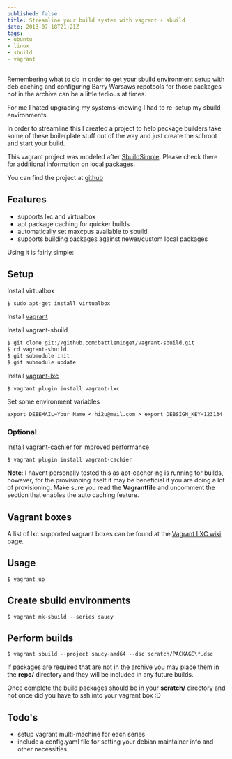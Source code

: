 ```yaml
---
published: false
title: Streamline your build system with vagrant + sbuild
date: 2013-07-18T21:21Z
tags:
- ubuntu
- linux
- sbuild
- vagrant
---
```

Remembering what to do in order to get your sbuild environment setup
with deb caching and configuring Barry Warsaws repotools for those
packages not in the archive can be a little tedious at times.

For me I hated upgrading my systems knowing I had to re-setup my
sbuild environments.

In order to streamline this I created a project to help package
builders take some of these boilerplate stuff out of the way and just
create the schroot and start your build.

This vagrant project was modeled after
[SbuildSimple](https://wiki.ubuntu.com/SimpleSbuild). Please check
there for additional information on local packages.

You can find the project at
[github](https://github.com/battlemidget/vagrant-sbuild)

## Features

*   supports lxc and virtualbox
*   apt package caching for quicker builds
*   automatically set maxcpus available to sbuild
*   supports building packages against newer/custom local packages

Using it is fairly simple:

## Setup

Install virtualbox

`$ sudo apt-get install virtualbox`

Install [vagrant](http://downloads.vagrantup.com/)

Install vagrant-sbuild

```bash
$ git clone git://github.com:battlemidget/vagrant-sbuild.git
$ cd vagrant-sbuild
$ git submodule init
$ git submodule update
```

Install [vagrant-lxc](https://github.com/fgrehm/vagrant-lxc)

`$ vagrant plugin install vagrant-lxc`

Set some environment variables

`export DEBEMAIL=Your Name < hi2u@mail.com > export DEBSIGN_KEY=123134`

### Optional

Install [vagrant-cachier](https://github.com/fgrehm/vagrant-cachier) for improved performance

`$ vagrant plugin install vagrant-cachier`

**Note**: I havent personally tested this as apt-cacher-ng is running
  for builds, however, for the provisioning itself it may be
  beneficial if you are doing a lot of provisioning. Make sure you
  read the **Vagrantfile** and uncomment the section that enables the
  auto caching feature.

## Vagrant boxes

A list of lxc supported vagrant boxes can be found at the
[Vagrant LXC wiki](https://github.com/fgrehm/vagrant-lxc/wiki/Base-boxes)
page.

## Usage

`$ vagrant up`

## Create sbuild environments

`$ vagrant mk-sbuild --series saucy`

## Perform builds

`$ vagrant sbuild --project saucy-amd64 --dsc scratch/PACKAGE\*.dsc`

If packages are required that are not in the archive you may place
them in the **repo/** directory and they will be included in any
future builds.

Once complete the build packages should be in your **scratch/**
directory and not once did you have to ssh into your vagrant box :D

## Todo's

*   setup vagrant multi-machine for each series
*   include a config.yaml file for setting your debian maintainer info and other necessities.
